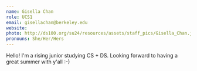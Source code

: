 ```yaml
---
name: Gisella Chan
role: UCS1
email: gisellachan@berkeley.edu
website: 
photo: http://ds100.org/su24/resources/assets/staff_pics/Gisella_Chan.jpg
pronouns: She/Her/Hers
---
```

Hello! I'm a rising junior studying CS + DS. Looking forward to having a great summer with y'all :-)
